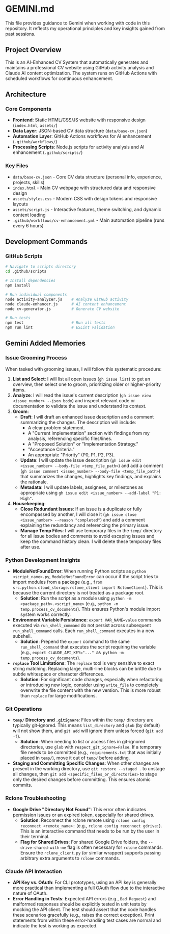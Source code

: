 # GEMINI.md

This file provides guidance to Gemini when working with code in this repository. It reflects my operational principles and key insights gained from past sessions.

## Project Overview

This is an AI-Enhanced CV System that automatically generates and maintains a professional CV website using GitHub activity analysis and Claude AI content optimization. The system runs on GitHub Actions with scheduled workflows for continuous enhancement.

## Architecture

### Core Components
- **Frontend**: Static HTML/CSS/JS website with responsive design (`index.html`, `assets/`)
- **Data Layer**: JSON-based CV data structure (`data/base-cv.json`)
- **Automation Layer**: GitHub Actions workflows for AI enhancement (`.github/workflows/`)
- **Processing Scripts**: Node.js scripts for activity analysis and AI enhancement (`.github/scripts/`)

### Key Files
- `data/base-cv.json` - Core CV data structure (personal info, experience, projects, skills)
- `index.html` - Main CV webpage with structured data and responsive design
- `assets/styles.css` - Modern CSS with design tokens and responsive layouts
- `assets/script.js` - Interactive features, theme switching, and dynamic content loading
- `.github/workflows/cv-enhancement.yml` - Main automation pipeline (runs every 6 hours)

## Development Commands

### GitHub Scripts
```bash
# Navigate to scripts directory
cd .github/scripts

# Install dependencies
npm install

# Run individual components
node activity-analyzer.js    # Analyze GitHub activity
node claude-enhancer.js      # AI content enhancement
node cv-generator.js         # Generate CV website

# Run tests
npm test                     # Run all tests
npm run lint                 # ESLint validation
```

## Gemini Added Memories

### Issue Grooming Process

When tasked with grooming issues, I will follow this systematic procedure:

1.  **List and Select**: I will list all open issues (`gh issue list`) to get an overview, then select one to groom, prioritizing older or higher-priority items.
2.  **Analyze**: I will read the issue's current description (`gh issue view <issue_number> --json body`) and inspect relevant code or documentation to validate the issue and understand its context.
3.  **Groom**:
    *   **Draft**: I will draft an enhanced issue description and a comment summarizing the changes. The description will include:
        *   A clear problem statement.
        *   A "Current Implementation" section with findings from my analysis, referencing specific files/lines.
        *   A "Proposed Solution" or "Implementation Strategy."
        *   "Acceptance Criteria."
        *   An appropriate "Priority" (P0, P1, P2, P3).
    *   **Update**: I will update the issue description (`gh issue edit <issue_number> --body-file <temp_file_path>`) and add a comment (`gh issue comment <issue_number> --body-file <temp_file_path>`) that summarizes the changes, highlights key findings, and explains the rationale.
    *   **Metadata**: I will update labels, assignees, or milestones as appropriate using `gh issue edit <issue_number> --add-label "P1: High"`.
4.  **Housekeeping**:
    *   **Close Redundant Issues**: If an issue is a duplicate or fully encompassed by another, I will close it (`gh issue close <issue_number> --reason "completed"`) and add a comment explaining the redundancy and referencing the primary issue.
    *   **Manage Temp Files**: I will use temporary files in the `temp/` directory for all issue bodies and comments to avoid escaping issues and keep the command history clean. I will delete these temporary files after use.

### Python Development Insights

-   **ModuleNotFoundError**: When running Python scripts as `python <script_name>.py`, `ModuleNotFoundError` can occur if the script tries to import modules from a package (e.g., `from src.python.cloud_storage.rclone_client import RcloneClient`). This is because the current directory is not treated as a package root.
    -   **Solution**: Run the script as a module using `python -m <package_path>.<script_name>` (e.g., `python -m temp.process_cv_documents`). This ensures Python's module import system works correctly.
-   **Environment Variable Persistence**: `export VAR_NAME=value` commands executed via `run_shell_command` do not persist across subsequent `run_shell_command` calls. Each `run_shell_command` executes in a new subshell.
    -   **Solution**: Prepend the `export` command to the same `run_shell_command` that executes the script requiring the variable (e.g., `export CLAUDE_API_KEY="..." && python -m temp.process_cv_documents`).
-   **`replace` Tool Limitations**: The `replace` tool is very sensitive to exact string matching. Replacing large, multi-line blocks can be brittle due to subtle whitespace or character differences.
    -   **Solution**: For significant code changes, especially when refactoring or introducing new logic, consider using `write_file` to completely overwrite the file content with the new version. This is more robust than `replace` for large modifications.

### Git Operations

-   **`temp/` Directory and `.gitignore`**: Files within the `temp/` directory are typically git-ignored. This means `list_directory` and `glob` (by default) will not show them, and `git add` will ignore them unless forced (`git add -f`).
    -   **Solution**: When needing to list or access files in git-ignored directories, use `glob` with `respect_git_ignore=False`. If a temporary file needs to be committed (e.g., `requirements.txt` that was initially placed in `temp/`), move it out of `temp/` before adding.
-   **Staging and Committing Specific Changes**: When other changes are present in the working directory, use `git restore --staged .` to unstage all changes, then `git add <specific_files_or_directories>` to stage only the desired changes before committing. This ensures atomic commits.

### Rclone Troubleshooting

-   **Google Drive "Directory Not Found"**: This error often indicates permission issues or an expired token, especially for shared drives.
    -   **Solution**: Reconnect the rclone remote using `rclone config reconnect <remote_name>:` (e.g., `rclone config reconnect gdrive:`). This is an interactive command that needs to be run by the user in their terminal.
    -   **Flag for Shared Drives**: For shared Google Drive folders, the `--drive-shared-with-me` flag is often necessary for `rclone` commands. Ensure the `rclone_client.py` (or similar wrapper) supports passing arbitrary extra arguments to `rclone` commands.

### Claude API Interaction

-   **API Key vs. OAuth**: For CLI prototypes, using an API key is generally more practical than implementing a full OAuth flow due to the interactive nature of OAuth.
-   **Error Handling in Tests**: Expected API errors (e.g., `Bad Request`) and malformed responses should be explicitly tested in unit tests by mocking the API client. The test should assert that the code handles these scenarios gracefully (e.g., raises the correct exception). Print statements from within these error-handling test cases are normal and indicate the test is working as expected.

